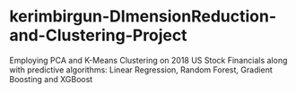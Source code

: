 # kerimbirgun-DImensionReduction-and-Clustering-Project
Employing PCA and K-Means Clustering on 2018 US Stock Financials along with predictive algorithms: Linear Regression, Random Forest, Gradient Boosting and XGBoost

